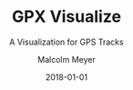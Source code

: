---
layout: project
title: GPX Visualize
subtitle: A Visualization for GPS Tracks
author: Malcolm Meyer
img: projects-gpx.jpg
tags:
  - mapbox
  - open source
categories: 
 - projects
date: 2018-01-01
published: true
featured: true
# Project Settings for new Projects Layout
project:
  - 
    url: https://reyemtm.github.io/gpx-visualize/
    tech:
      - Chart JS
      - Mapbox GL JS
    images: ["projects-gpx", "projects-gpx-light"]
    description: "This pojects uses the medium of GPS tracks to explore the linking of charts and maps. The application has a dark and light theme with custom map styles for each. The display can be exported to a an image by clicking in the upper right corner of the visualization."
    client: "Demo"
---